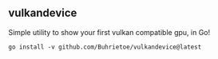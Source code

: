 ## vulkandevice

Simple utility to show your first vulkan compatible gpu, in Go!

`go install -v github.com/Buhrietoe/vulkandevice@latest`

